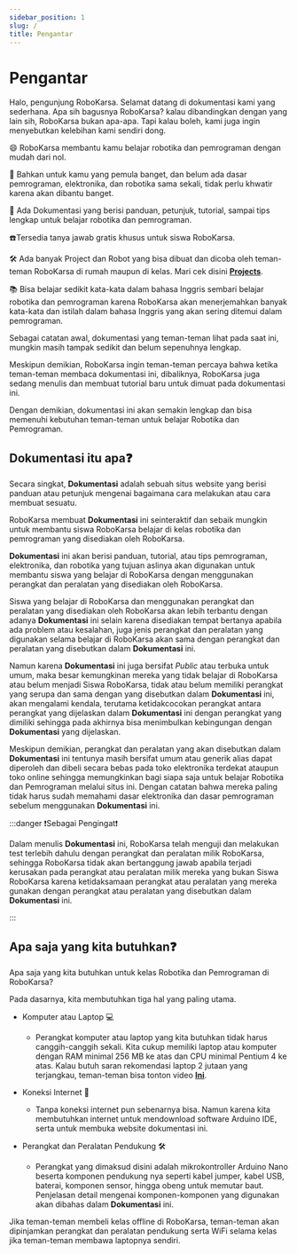 ```yaml
---
sidebar_position: 1
slug: /
title: Pengantar
---
```


# Pengantar

<head>
  <meta property="og:description" content="Tutorial dan Panduan Belajar Robotika dan Pemrograman Gratis" />
</head>

Halo, pengunjung RoboKarsa. Selamat datang di dokumentasi kami yang sederhana. Apa sih bagusnya RoboKarsa? kalau dibandingkan dengan yang lain sih, RoboKarsa bukan apa-apa. Tapi kalau boleh, kami juga ingin menyebutkan kelebihan kami sendiri dong.

😄 RoboKarsa membantu kamu belajar robotika dan pemrograman dengan mudah dari nol.

🤹 Bahkan untuk kamu yang pemula banget, dan belum ada dasar pemrograman, elektronika, dan robotika sama sekali, tidak perlu khwatir karena akan dibantu banget.

📒 Ada Dokumentasi yang berisi panduan, petunjuk, tutorial, sampai tips lengkap untuk belajar robotika dan pemrograman.

☎️Tersedia tanya jawab gratis khusus untuk siswa RoboKarsa.

🛠 Ada banyak Project dan Robot yang bisa dibuat dan dicoba oleh teman-teman RoboKarsa di rumah maupun di kelas. Mari cek disini **[Projects](/category/tutorial---projects)**.

📚 Bisa belajar sedikit kata-kata dalam bahasa Inggris sembari belajar robotika dan pemrograman karena RoboKarsa akan menerjemahkan banyak kata-kata dan istilah dalam bahasa Inggris yang akan sering ditemui dalam pemrograman.

Sebagai catatan awal, dokumentasi yang teman-teman lihat pada saat ini, mungkin masih tampak sedikit dan belum sepenuhnya lengkap.

Meskipun demikian, RoboKarsa ingin teman-teman percaya bahwa ketika teman-teman membaca dokumentasi ini, dibaliknya, RoboKarsa juga sedang menulis dan membuat tutorial baru untuk dimuat pada dokumentasi ini.

Dengan demikian, dokumentasi ini akan semakin lengkap dan bisa memenuhi kebutuhan teman-teman untuk belajar Robotika dan Pemrograman.

## Dokumentasi itu apa❓

Secara singkat, **Dokumentasi** adalah sebuah situs website yang berisi panduan atau petunjuk mengenai bagaimana cara melakukan atau cara membuat sesuatu.

RoboKarsa membuat **Dokumentasi** ini seinteraktif dan sebaik mungkin untuk membantu siswa RoboKarsa belajar di kelas robotika dan pemrograman yang disediakan oleh RoboKarsa.

**Dokumentasi** ini akan berisi panduan, tutorial, atau tips pemrograman, elektronika, dan robotika yang tujuan aslinya akan digunakan untuk membantu siswa yang belajar di RoboKarsa dengan menggunakan perangkat dan peralatan yang disediakan oleh RoboKarsa.

Siswa yang belajar di RoboKarsa dan menggunakan perangkat dan peralatan yang disediakan oleh RoboKarsa akan lebih terbantu dengan adanya **Dokumentasi** ini selain karena disediakan tempat bertanya apabila ada problem atau kesalahan, juga jenis perangkat dan peralatan yang digunakan selama belajar di RoboKarsa akan sama dengan perangkat dan peralatan yang disebutkan dalam **Dokumentasi** ini.

Namun karena **Dokumentasi** ini juga bersifat _Public_ atau terbuka untuk umum, maka besar kemungkinan mereka yang tidak belajar di RoboKarsa atau belum menjadi Siswa RoboKarsa, tidak atau belum memiliki perangkat yang serupa dan sama dengan yang disebutkan dalam **Dokumentasi** ini, akan mengalami kendala, terutama ketidakcocokan perangkat antara perangkat yang dijelaskan dalam **Dokumentasi** ini dengan perangkat yang dimiliki sehingga pada akhirnya bisa menimbulkan kebingungan dengan **Dokumentasi** yang dijelaskan.

Meskipun demikian, perangkat dan peralatan yang akan disebutkan dalam **Dokumentasi** ini tentunya masih bersifat umum atau generik alias dapat diperoleh dan dibeli secara bebas pada toko elektronika terdekat ataupun toko online sehingga memungkinkan bagi siapa saja untuk belajar Robotika dan Pemrograman melalui situs ini. Dengan catatan bahwa mereka paling tidak harus sudah memahami dasar elektronika dan dasar pemrograman sebelum menggunakan **Dokumentasi** ini.

<!-- :::tip Beli Dimana?

Bagi mereka yang ingin memiliki perangkat dan peralatan yang sama dengan yang digunakan oleh RoboKarsa dalam **Dokumentasi** ini, mereka bisa membelinya melalui bagian **[Beli Dimana](https://docusaurus.new)** sehingga mereka bisa memiliki perangkat dan peralatan yang sama dengan yang digunakan dan disebutkan dalam **Dokumentasi** ini

::: -->

:::danger ❗️Sebagai Pengingat❗️

Dalam menulis **Dokumentasi** ini, RoboKarsa telah menguji dan melakukan test terlebih dahulu dengan perangkat dan peralatan milik RoboKarsa, sehingga RoboKarsa tidak akan bertanggung jawab apabila terjadi kerusakan pada perangkat atau peralatan milik mereka yang bukan Siswa RoboKarsa karena ketidaksamaan perangkat atau peralatan yang mereka gunakan dengan perangkat atau peralatan yang disebutkan dalam **Dokumentasi** ini.

:::

## Apa saja yang kita butuhkan❓

Apa saja yang kita butuhkan untuk kelas Robotika dan Pemrograman di RoboKarsa?

Pada dasarnya, kita membutuhkan tiga hal yang paling utama.

- Komputer atau Laptop 💻

  - Perangkat komputer atau laptop yang kita butuhkan tidak harus canggih-canggih sekali. Kita cukup memiliki laptop atau komputer dengan RAM minimal 256 MB ke atas dan CPU minimal Pentium 4 ke atas. Kalau butuh saran rekomendasi laptop 2 jutaan yang terjangkau, teman-teman bisa tonton video <a target="_blank" rel="noopener noreferrer" href="https://www.youtube.com/watch?v=Jn2cb5GzFNc">**Ini**</a>.

- Koneksi Internet 📡
  - Tanpa koneksi internet pun sebenarnya bisa. Namun karena kita membutuhkan internet untuk mendownload software Arduino IDE, serta untuk membuka website dokumentasi ini.
- Perangkat dan Peralatan Pendukung 🛠

  - Perangkat yang dimaksud disini adalah mikrokontroller Arduino Nano beserta komponen pendukung nya seperti kabel jumper, kabel USB, baterai, komponen sensor, hingga obeng untuk memutar baut. Penjelasan detail mengenai komponen-komponen yang digunakan akan dibahas dalam **Dokumentasi** ini.

Jika teman-teman membeli kelas offline di RoboKarsa, teman-teman akan dipinjamkan perangkat dan peralatan pendukung serta WiFi selama kelas jika teman-teman membawa laptopnya sendiri.

<!-- ## Tur Singkat ✈️

RoboKarsa akan menjelaskan sedikit fitur-fitur yang ada pada Dokumentasi ini. Sehingga teman-teman bisa mengetahui bagaimana cara menggunakan dokumentasi ini dengan lancar. -->
